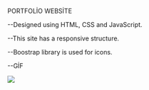 PORTFOLİO WEBSİTE

--Designed using HTML, CSS and JavaScript.

--This site has a responsive structure.

--Boostrap library is used for icons.


--GİF

<img src="screen (3).gif"/>
